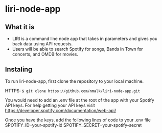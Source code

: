 # liri-node-app

## What it is 
* LIRI is a command line node app that takes in parameters and gives you back data using API requests.
* Users will be able to search Spotify for songs, Bands in Town for concerts, and OMDB for movies.


## Instaling 
To run liri-node-app, first clone the repository to your local machine.

HTTPS: 
`$ git clone https://github.com/nmalk/liri-node-app.git`

You would need to add an .env file at the root of the app with your Spotify API keys.
For help getting your API keys visit https://developer.spotify.com/documentation/web-api/ 

Once you have the keys, add the following lines of code to your .env file
SPOTIFY_ID=your-spotify-id
SPOTIFY_SECRET=your-spotify-secret



